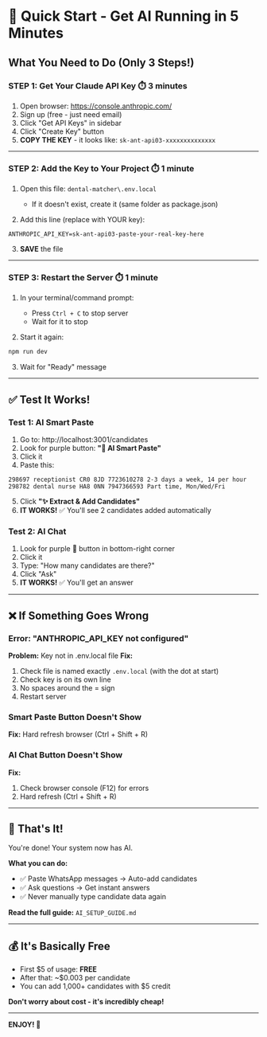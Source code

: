 # 🚀 Quick Start - Get AI Running in 5 Minutes

## What You Need to Do (Only 3 Steps!)

### STEP 1: Get Your Claude API Key ⏱️ 3 minutes

1. Open browser: https://console.anthropic.com/
2. Sign up (free - just need email)
3. Click "Get API Keys" in sidebar
4. Click "Create Key" button
5. **COPY THE KEY** - it looks like: `sk-ant-api03-xxxxxxxxxxxxxx`

---

### STEP 2: Add the Key to Your Project ⏱️ 1 minute

1. Open this file: `dental-matcher\.env.local`
   - If it doesn't exist, create it (same folder as package.json)

2. Add this line (replace with YOUR key):
```
ANTHROPIC_API_KEY=sk-ant-api03-paste-your-real-key-here
```

3. **SAVE** the file

---

### STEP 3: Restart the Server ⏱️ 1 minute

1. In your terminal/command prompt:
   - Press `Ctrl + C` to stop server
   - Wait for it to stop

2. Start it again:
```bash
npm run dev
```

3. Wait for "Ready" message

---

## ✅ Test It Works!

### Test 1: AI Smart Paste

1. Go to: http://localhost:3001/candidates
2. Look for purple button: **"🤖 AI Smart Paste"**
3. Click it
4. Paste this:
```
298697 receptionist CR0 8JD 7723610278 2-3 days a week, 14 per hour
298782 dental nurse HA8 0NN 7947366593 Part time, Mon/Wed/Fri
```
5. Click **"✨ Extract & Add Candidates"**
6. **IT WORKS!** ✅ You'll see 2 candidates added automatically

### Test 2: AI Chat

1. Look for purple **🤖** button in bottom-right corner
2. Click it
3. Type: "How many candidates are there?"
4. Click "Ask"
5. **IT WORKS!** ✅ You'll get an answer

---

## ❌ If Something Goes Wrong

### Error: "ANTHROPIC_API_KEY not configured"
**Problem:** Key not in .env.local file
**Fix:**
1. Check file is named exactly `.env.local` (with the dot at start)
2. Check key is on its own line
3. No spaces around the = sign
4. Restart server

### Smart Paste Button Doesn't Show
**Fix:** Hard refresh browser (Ctrl + Shift + R)

### AI Chat Button Doesn't Show
**Fix:**
1. Check browser console (F12) for errors
2. Hard refresh (Ctrl + Shift + R)

---

## 🎉 That's It!

You're done! Your system now has AI.

**What you can do:**
- ✅ Paste WhatsApp messages → Auto-add candidates
- ✅ Ask questions → Get instant answers
- ✅ Never manually type candidate data again

**Read the full guide:** `AI_SETUP_GUIDE.md`

---

## 💰 It's Basically Free

- First $5 of usage: **FREE**
- After that: ~$0.003 per candidate
- You can add 1,000+ candidates with $5 credit

**Don't worry about cost - it's incredibly cheap!**

---

**ENJOY! 🚀**

